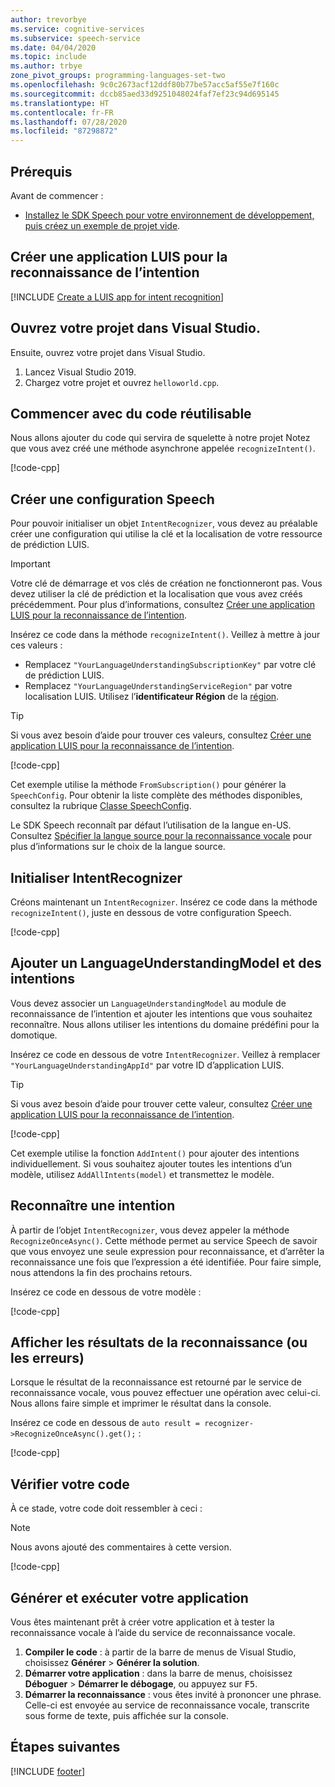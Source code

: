 ```yaml
---
author: trevorbye
ms.service: cognitive-services
ms.subservice: speech-service
ms.date: 04/04/2020
ms.topic: include
ms.author: trbye
zone_pivot_groups: programming-languages-set-two
ms.openlocfilehash: 9c0c2673acf12ddf80b77be57acc5af55e7f160c
ms.sourcegitcommit: dccb85aed33d9251048024faf7ef23c94d695145
ms.translationtype: HT
ms.contentlocale: fr-FR
ms.lasthandoff: 07/28/2020
ms.locfileid: "87298872"
---
```

## <a name="prerequisites"></a>Prérequis

Avant de commencer :

* <a href="~/articles/cognitive-services/Speech-Service/quickstarts/setup-platform.md?tabs=windows&pivots=programming-language-cpp" target="_blank">Installez le SDK Speech pour votre environnement de développement, puis créez un exemple de projet vide<span class="docon docon-navigate-external x-hidden-focus"></span></a>.

## <a name="create-a-luis-app-for-intent-recognition"></a>Créer une application LUIS pour la reconnaissance de l’intention

[!INCLUDE [Create a LUIS app for intent recognition](../luis-sign-up.md)]

## <a name="open-your-project-in-visual-studio"></a>Ouvrez votre projet dans Visual Studio.

Ensuite, ouvrez votre projet dans Visual Studio.

1. Lancez Visual Studio 2019.
2. Chargez votre projet et ouvrez `helloworld.cpp`.

## <a name="start-with-some-boilerplate-code"></a>Commencer avec du code réutilisable

Nous allons ajouter du code qui servira de squelette à notre projet Notez que vous avez créé une méthode asynchrone appelée `recognizeIntent()`.

[!code-cpp[](~/samples-cognitive-services-speech-sdk/quickstart/cpp/windows/intent-recognition/helloworld/helloworld.cpp?range=6-16,72-80)]

## <a name="create-a-speech-configuration"></a>Créer une configuration Speech

Pour pouvoir initialiser un objet `IntentRecognizer`, vous devez au préalable créer une configuration qui utilise la clé et la localisation de votre ressource de prédiction LUIS.

> [!IMPORTANT]
> Votre clé de démarrage et vos clés de création ne fonctionneront pas. Vous devez utiliser la clé de prédiction et la localisation que vous avez créés précédemment. Pour plus d’informations, consultez [Créer une application LUIS pour la reconnaissance de l’intention](#create-a-luis-app-for-intent-recognition).

Insérez ce code dans la méthode `recognizeIntent()`. Veillez à mettre à jour ces valeurs :

* Remplacez `"YourLanguageUnderstandingSubscriptionKey"` par votre clé de prédiction LUIS.
* Remplacez `"YourLanguageUnderstandingServiceRegion"` par votre localisation LUIS.  Utilisez l’**identificateur Région** de la [région](https://aka.ms/speech/sdkregion).

>[!TIP]
> Si vous avez besoin d’aide pour trouver ces valeurs, consultez [Créer une application LUIS pour la reconnaissance de l’intention](#create-a-luis-app-for-intent-recognition).

[!code-cpp[](~/samples-cognitive-services-speech-sdk/quickstart/cpp/windows/intent-recognition/helloworld/helloworld.cpp?range=25)]

Cet exemple utilise la méthode `FromSubscription()` pour générer la `SpeechConfig`. Pour obtenir la liste complète des méthodes disponibles, consultez la rubrique [Classe SpeechConfig](https://docs.microsoft.com/cpp/cognitive-services/speech/speechconfig).

Le SDK Speech reconnaît par défaut l’utilisation de la langue en-US. Consultez [Spécifier la langue source pour la reconnaissance vocale](../../../../how-to-specify-source-language.md) pour plus d’informations sur le choix de la langue source.

## <a name="initialize-an-intentrecognizer"></a>Initialiser IntentRecognizer

Créons maintenant un `IntentRecognizer`. Insérez ce code dans la méthode `recognizeIntent()`, juste en dessous de votre configuration Speech.

[!code-cpp[](~/samples-cognitive-services-speech-sdk/quickstart/cpp/windows/intent-recognition/helloworld/helloworld.cpp?range=28)]

## <a name="add-a-languageunderstandingmodel-and-intents"></a>Ajouter un LanguageUnderstandingModel et des intentions

Vous devez associer un `LanguageUnderstandingModel` au module de reconnaissance de l’intention et ajouter les intentions que vous souhaitez reconnaître. Nous allons utiliser les intentions du domaine prédéfini pour la domotique.

Insérez ce code en dessous de votre `IntentRecognizer`. Veillez à remplacer `"YourLanguageUnderstandingAppId"` par votre ID d’application LUIS.

>[!TIP]
> Si vous avez besoin d’aide pour trouver cette valeur, consultez [Créer une application LUIS pour la reconnaissance de l’intention](#create-a-luis-app-for-intent-recognition).

[!code-cpp[](~/samples-cognitive-services-speech-sdk/quickstart/cpp/windows/intent-recognition/helloworld/helloworld.cpp?range=31-33)]

Cet exemple utilise la fonction `AddIntent()` pour ajouter des intentions individuellement. Si vous souhaitez ajouter toutes les intentions d’un modèle, utilisez `AddAllIntents(model)` et transmettez le modèle.

## <a name="recognize-an-intent"></a>Reconnaître une intention

À partir de l’objet `IntentRecognizer`, vous devez appeler la méthode `RecognizeOnceAsync()`. Cette méthode permet au service Speech de savoir que vous envoyez une seule expression pour reconnaissance, et d’arrêter la reconnaissance une fois que l’expression a été identifiée. Pour faire simple, nous attendons la fin des prochains retours.

Insérez ce code en dessous de votre modèle :

[!code-cpp[](~/samples-cognitive-services-speech-sdk/quickstart/cpp/windows/intent-recognition/helloworld/helloworld.cpp?range=43)]

## <a name="display-the-recognition-results-or-errors"></a>Afficher les résultats de la reconnaissance (ou les erreurs)

Lorsque le résultat de la reconnaissance est retourné par le service de reconnaissance vocale, vous pouvez effectuer une opération avec celui-ci. Nous allons faire simple et imprimer le résultat dans la console.

Insérez ce code en dessous de `auto result = recognizer->RecognizeOnceAsync().get();` :

[!code-cpp[](~/samples-cognitive-services-speech-sdk/quickstart/cpp/windows/intent-recognition/helloworld/helloworld.cpp?range=46-71)]

## <a name="check-your-code"></a>Vérifier votre code

À ce stade, votre code doit ressembler à ceci :

> [!NOTE]
> Nous avons ajouté des commentaires à cette version.

[!code-cpp[](~/samples-cognitive-services-speech-sdk/quickstart/cpp/windows/intent-recognition/helloworld/helloworld.cpp?range=6-79)]

## <a name="build-and-run-your-app"></a>Générer et exécuter votre application

Vous êtes maintenant prêt à créer votre application et à tester la reconnaissance vocale à l’aide du service de reconnaissance vocale.

1. **Compiler le code** : à partir de la barre de menus de Visual Studio, choisissez **Générer** > **Générer la solution**.
2. **Démarrer votre application** : dans la barre de menus, choisissez **Déboguer** > **Démarrer le débogage**, ou appuyez sur <kbd>F5</kbd>.
3. **Démarrer la reconnaissance** : vous êtes invité à prononcer une phrase. Celle-ci est envoyée au service de reconnaissance vocale, transcrite sous forme de texte, puis affichée sur la console.

## <a name="next-steps"></a>Étapes suivantes

[!INCLUDE [footer](./footer.md)]
